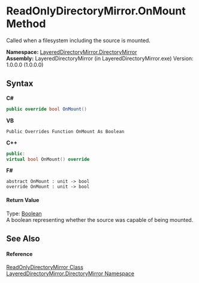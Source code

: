 # ReadOnlyDirectoryMirror.OnMount Method 
 

Called when a filesystem including the source is mounted.

**Namespace:**&nbsp;<a href="8e43a026-b829-c5d6-efc2-1a8c2a152363">LayeredDirectoryMirror.DirectoryMirror</a><br />**Assembly:**&nbsp;LayeredDirectoryMirror (in LayeredDirectoryMirror.exe) Version: 1.0.0.0 (1.0.0.0)

## Syntax

**C#**<br />
``` C#
public override bool OnMount()
```

**VB**<br />
``` VB
Public Overrides Function OnMount As Boolean
```

**C++**<br />
``` C++
public:
virtual bool OnMount() override
```

**F#**<br />
``` F#
abstract OnMount : unit -> bool 
override OnMount : unit -> bool 
```


#### Return Value
Type: <a href="http://msdn2.microsoft.com/en-us/library/a28wyd50" target="_blank">Boolean</a><br />A boolean representing whether the source was capable of being mounted.

## See Also


#### Reference
<a href="9d919184-3b4b-39ec-0b51-c454c9692d1b">ReadOnlyDirectoryMirror Class</a><br /><a href="8e43a026-b829-c5d6-efc2-1a8c2a152363">LayeredDirectoryMirror.DirectoryMirror Namespace</a><br />